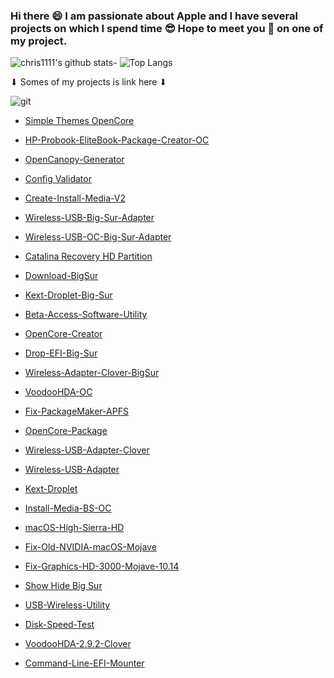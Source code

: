 ### Hi there 😄 I am passionate about Apple and I have several projects on which I spend time 😎 Hope to meet you 🤝 on one of my project.
![chris1111's github stats](https://github-readme-stats.vercel.app/api?username=chris1111&show_icons=true&theme=tokyonight)- ![Top Langs](https://github-readme-stats.vercel.app/api/top-langs/?username=chris1111&show_icons=true&theme=tokyonight)



<div align="left">
 ⬇︎ Somes of my projects is link here ⬇︎

 </a>
    </div>
    </div>
    
<div align="left">
 
![git](https://user-images.githubusercontent.com/6248794/103409556-67b1fd80-4b35-11eb-83b6-abede17a0260.png)

- [Simple Themes OpenCore](https://github.com/chris1111/My-Simple-OC-Themes)
 
- [HP-Probook-EliteBook-Package-Creator-OC](https://github.com/chris1111/HP-Probook-EliteBook-Package-Creator-OC)
 
- [OpenCanopy-Generator](https://github.com/chris1111/OpenCanopy-Generator)

- [Config Validator](https://github.com/chris1111/Config-Validator)

- [Create-Install-Media-V2](https://github.com/chris1111/Create-Install-Media-V2)

- [Wireless-USB-Big-Sur-Adapter](https://github.com/chris1111/Wireless-USB-Big-Sur-Adapter)

- [Wireless-USB-OC-Big-Sur-Adapter](https://github.com/chris1111/Wireless-USB-OC-Big-Sur-Adapter)

- [Catalina Recovery HD Partition](https://github.com/chris1111/Catalina-Recovery-HD-Partition)

- [Download-BigSur](https://github.com/chris1111/Download-BigSur)

- [Kext-Droplet-Big-Sur](https://github.com/chris1111/Kext-Droplet-Big-Sur)

- [Beta-Access-Software-Utility](https://github.com/chris1111/Beta-Access-Software-Utility)

- [OpenCore-Creator](https://github.com/chris1111/OpenCore-Creator)

- [Drop-EFI-Big-Sur](https://github.com/chris1111/Drop-EFI-Big-Sur)

- [Wireless-Adapter-Clover-BigSur](https://github.com/chris1111/WirelessAdapterCloverBigSur)

- [VoodooHDA-OC](https://github.com/chris1111/VoodooHDA-OC)

- [Fix-PackageMaker-APFS](https://github.com/chris1111/Fix-PackageMaker-APFS)

- [OpenCore-Package](https://github.com/chris1111/OpenCore-Package)

- [Wireless-USB-Adapter-Clover](https://github.com/chris1111/Wireless-USB-Adapter-Clover)

- [Wireless-USB-Adapter](https://github.com/chris1111/Wireless-USB-Adapter)

- [Kext-Droplet](https://github.com/chris1111/Kext-Droplet)

- [Install-Media-BS-OC](https://github.com/chris1111/Install-Media-BS-OC)

- [macOS-High-Sierra-HD](https://github.com/chris1111/macOS-High-Sierra-HD)

- [Fix-Old-NVIDIA-macOS-Mojave](https://github.com/chris1111/Fix-Old-NVIDIA-macOS-Mojave)

- [Fix-Graphics-HD-3000-Mojave-10.14](https://github.com/chris1111/Fix-Graphics-HD-3000-Mojave-10.14)

- [Show Hide Big Sur](https://github.com/chris1111/Show-Hide-BS)

- [USB-Wireless-Utility](https://github.com/chris1111/USB-Wireless-Utility)

- [Disk-Speed-Test](https://github.com/chris1111/Disk-Speed-Test)

- [VoodooHDA-2.9.2-Clover](https://github.com/chris1111/VoodooHDA-2.9.2-Clover-V15)

- [Command-Line-EFI-Mounter](https://github.com/chris1111/Command-Line-EFI-Mounter)

</a>
    </div>
    </div>
    


















